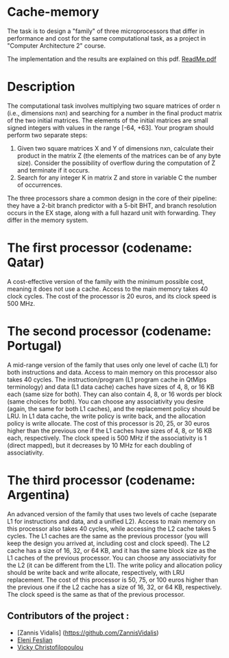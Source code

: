 # Cache-memory
The task is to design a "family" of three microprocessors that differ in performance and cost for the same computational task, as a project in "Computer Architecture 2" course.

The implementation and the results are explained on this pdf. [ReadMe.pdf](https://github.com/Vicky-Christofilopoulou/Cache-memory/files/14550329/ReadMe.pdf)

# Description 
The computational task involves multiplying two square matrices of order n (i.e., dimensions nxn) and searching for a number in the final product matrix of the two initial matrices. The elements of the initial matrices are small signed integers with values in the range [-64, +63]. Your program should perform two separate steps:

1. Given two square matrices X and Y of dimensions nxn, calculate their product in the matrix Z (the elements of the matrices can be of any byte size). Consider the possibility of overflow during the computation of Z and terminate if it occurs.
2. Search for any integer K in matrix Z and store in variable C the number of occurrences.

The three processors share a common design in the core of their pipeline: they have a 2-bit branch predictor with a 5-bit BHT, and branch resolution occurs in the EX stage, along with a full hazard unit with forwarding. They differ in the memory system.

# The first processor (codename: Qatar) 
A cost-effective version of the family with the minimum possible cost, meaning it does not use a cache. Access to the main memory takes 40 clock cycles. The cost of the processor is 20 euros, and its clock speed is 500 MHz.

# The second processor (codename: Portugal)
A mid-range version of the family that uses only one level of cache (L1) for both instructions and data. Access to main memory on this processor also takes 40 cycles. The instruction/program (L1 program cache in QtMips terminology) and data (L1 data cache) caches have sizes of 4, 8, or 16 KB each (same size for both). They can also contain 4, 8, or 16 words per block (same choices for both). You can choose any associativity you desire (again, the same for both L1 caches), and the replacement policy should be LRU. In L1 data cache, the write policy is write back, and the allocation policy is write allocate. The cost of this processor is 20, 25, or 30 euros higher than the previous one if the L1 caches have sizes of 4, 8, or 16 KB each, respectively. The clock speed is 500 MHz if the associativity is 1 (direct mapped), but it decreases by 10 MHz for each doubling of associativity.

# The third processor (codename: Argentina)
An advanced version of the family that uses two levels of cache (separate L1 for instructions and data, and a unified L2). Access to main memory on this processor also takes 40 cycles, while accessing the L2 cache takes 5 cycles. The L1 caches are the same as the previous processor (you will keep the design you arrived at, including cost and clock speed). The L2 cache has a size of 16, 32, or 64 KB, and it has the same block size as the L1 caches of the previous processor. You can choose any associativity for the L2 (it can be different from the L1). The write policy and allocation policy should be write back and write allocate, respectively, with LRU replacement. The cost of this processor is 50, 75, or 100 euros higher than the previous one if the L2 cache has a size of 16, 32, or 64 KB, respectively. The clock speed is the same as that of the previous processor.

## Contributors of the project :
* [Zannis Vidalis] (https://github.com/ZannisVidalis)
* [Eleni Feslian](https://github.com/sdi2000204)
* [Vicky Christofilopoulou]( https://github.com/Vicky-Christofilopoulou )

